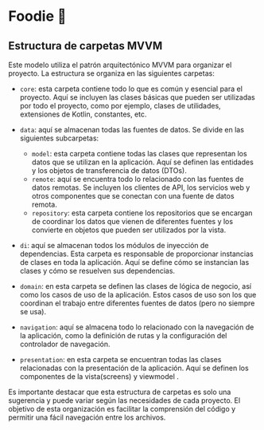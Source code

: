 # Foodie **:fork_and_knife:**

## Estructura de carpetas MVVM

Este modelo utiliza el patrón arquitectónico MVVM para organizar el proyecto. La estructura se organiza en las siguientes carpetas:

- `core`: esta carpeta contiene todo lo que es común y esencial para el proyecto. Aquí se incluyen las clases básicas que pueden ser utilizadas por todo el proyecto, como por ejemplo, clases de utilidades, extensiones de Kotlin, constantes, etc.

- `data`: aquí se almacenan todas las fuentes de datos. Se divide en las siguientes subcarpetas:
  - `model`: esta carpeta contiene todas las clases que representan los datos que se utilizan en la aplicación. Aquí se definen las entidades y los objetos de transferencia de datos (DTOs).
  - `remote`: aquí se encuentra todo lo relacionado con las fuentes de datos remotas. Se incluyen los clientes de API, los servicios web y otros componentes que se conectan con una fuente de datos remota.
  - `repository`: esta carpeta contiene los repositorios que se encargan de coordinar los datos que vienen de diferentes fuentes y los convierte en objetos que pueden ser utilizados por la vista.

- `di`: aquí se almacenan todos los módulos de inyección de dependencias. Esta carpeta es responsable de proporcionar instancias de clases en toda la aplicación. Aquí se define cómo se instancian las clases y cómo se resuelven sus dependencias.

- `domain`: en esta carpeta se definen las clases de lógica de negocio, así como los casos de uso de la aplicación. Estos casos de uso son los que coordinan el trabajo entre diferentes fuentes de datos (pero no siempre se usa).

- `navigation`: aquí se almacena todo lo relacionado con la navegación de la aplicación, como la definición de rutas y la configuración del controlador de navegación.

- `presentation`: en esta carpeta se encuentran todas las clases relacionadas con la presentación de la aplicación. Aquí se definen los componentes de la vista(screens) y viewmodel .

Es importante destacar que esta estructura de carpetas es solo una sugerencia y puede variar según las necesidades de cada proyecto. El objetivo de esta organización es facilitar la comprensión del código y permitir una fácil navegación entre los archivos.
